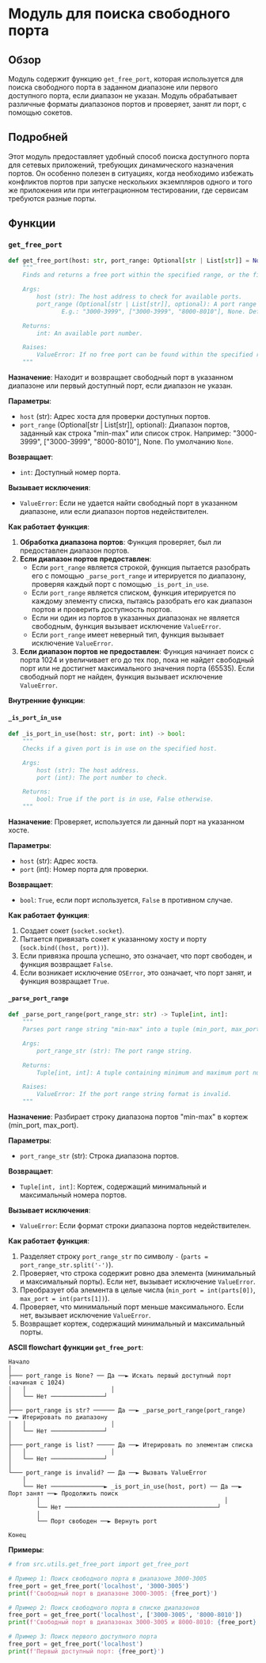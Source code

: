 # Модуль для поиска свободного порта

## Обзор

Модуль содержит функцию `get_free_port`, которая используется для поиска свободного порта в заданном диапазоне или первого доступного порта, если диапазон не указан. Модуль обрабатывает различные форматы диапазонов портов и проверяет, занят ли порт, с помощью сокетов.

## Подробней

Этот модуль предоставляет удобный способ поиска доступного порта для сетевых приложений, требующих динамического назначения портов. Он особенно полезен в ситуациях, когда необходимо избежать конфликтов портов при запуске нескольких экземпляров одного и того же приложения или при интеграционном тестировании, где сервисам требуются разные порты.

## Функции

### `get_free_port`

```python
def get_free_port(host: str, port_range: Optional[str | List[str]] = None) -> int:
    """
    Finds and returns a free port within the specified range, or the first available port if no range is given.

    Args:
        host (str): The host address to check for available ports.
        port_range (Optional[str | List[str]], optional): A port range specified as a string "min-max" or a list of strings.
               E.g.: "3000-3999", ["3000-3999", "8000-8010"], None. Defaults to `None`.

    Returns:
        int: An available port number.

    Raises:
        ValueError: If no free port can be found within the specified range, or if the port range is invalid.
    """
```

**Назначение**: Находит и возвращает свободный порт в указанном диапазоне или первый доступный порт, если диапазон не указан.

**Параметры**:

- `host` (str): Адрес хоста для проверки доступных портов.
- `port_range` (Optional[str | List[str]], optional): Диапазон портов, заданный как строка "min-max" или список строк. Например: "3000-3999", ["3000-3999", "8000-8010"], None. По умолчанию `None`.

**Возвращает**:

- `int`: Доступный номер порта.

**Вызывает исключения**:

- `ValueError`: Если не удается найти свободный порт в указанном диапазоне, или если диапазон портов недействителен.

**Как работает функция**:

1.  **Обработка диапазона портов**: Функция проверяет, был ли предоставлен диапазон портов.
2.  **Если диапазон портов предоставлен**:
    *   Если `port_range` является строкой, функция пытается разобрать его с помощью `_parse_port_range` и итерируется по диапазону, проверяя каждый порт с помощью `_is_port_in_use`.
    *   Если `port_range` является списком, функция итерируется по каждому элементу списка, пытаясь разобрать его как диапазон портов и проверить доступность портов.
    *   Если ни один из портов в указанных диапазонах не является свободным, функция вызывает исключение `ValueError`.
    *   Если `port_range` имеет неверный тип, функция вызывает исключение `ValueError`.
3.  **Если диапазон портов не предоставлен**: Функция начинает поиск с порта 1024 и увеличивает его до тех пор, пока не найдет свободный порт или не достигнет максимального значения порта (65535). Если свободный порт не найден, функция вызывает исключение `ValueError`.

**Внутренние функции**:

#### `_is_port_in_use`

```python
def _is_port_in_use(host: str, port: int) -> bool:
    """
    Checks if a given port is in use on the specified host.

    Args:
        host (str): The host address.
        port (int): The port number to check.

    Returns:
        bool: True if the port is in use, False otherwise.
    """
```

**Назначение**: Проверяет, используется ли данный порт на указанном хосте.

**Параметры**:

- `host` (str): Адрес хоста.
- `port` (int): Номер порта для проверки.

**Возвращает**:

- `bool`: `True`, если порт используется, `False` в противном случае.

**Как работает функция**:

1.  Создает сокет (`socket.socket`).
2.  Пытается привязать сокет к указанному хосту и порту (`sock.bind((host, port))`).
3.  Если привязка прошла успешно, это означает, что порт свободен, и функция возвращает `False`.
4.  Если возникает исключение `OSError`, это означает, что порт занят, и функция возвращает `True`.

#### `_parse_port_range`

```python
def _parse_port_range(port_range_str: str) -> Tuple[int, int]:
    """
    Parses port range string "min-max" into a tuple (min_port, max_port).

    Args:
        port_range_str (str): The port range string.

    Returns:
        Tuple[int, int]: A tuple containing minimum and maximum port numbers.

    Raises:
        ValueError: If the port range string format is invalid.
    """
```

**Назначение**: Разбирает строку диапазона портов "min-max" в кортеж (min\_port, max\_port).

**Параметры**:

- `port_range_str` (str): Строка диапазона портов.

**Возвращает**:

- `Tuple[int, int]`: Кортеж, содержащий минимальный и максимальный номера портов.

**Вызывает исключения**:

- `ValueError`: Если формат строки диапазона портов недействителен.

**Как работает функция**:

1.  Разделяет строку `port_range_str` по символу `-` (`parts = port_range_str.split('-')`).
2.  Проверяет, что строка содержит ровно два элемента (минимальный и максимальный порты). Если нет, вызывает исключение `ValueError`.
3.  Преобразует оба элемента в целые числа (`min_port = int(parts[0])`, `max_port = int(parts[1])`).
4.  Проверяет, что минимальный порт меньше максимального. Если нет, вызывает исключение `ValueError`.
5.  Возвращает кортеж, содержащий минимальный и максимальный порты.

**ASCII flowchart функции `get_free_port`**:

```
Начало
│
├─── port_range is None? ── Да ──► Искать первый доступный порт (начиная с 1024)
│   │                        │
│   └── Нет ───────────────┘
│
├─── port_range is str? ────── Да ──► _parse_port_range(port_range) ──► Итерировать по диапазону
│   │                        │
│   └── Нет ───────────────┘
│
├─── port_range is list? ───── Да ──► Итерировать по элементам списка
│   │                        │
│   └── Нет ───────────────┘
│
└─── port_range is invalid? ── Да ──► Вызвать ValueError
    │
    └── Нет ───────────────► _is_port_in_use(host, port) ── Да ──► Порт занят ──► Продолжить поиск
        │                                                    │
        └── Нет ───────────────────────────────────────────┘
        │
        └── Порт свободен ──► Вернуть port

Конец
```

**Примеры**:

```python
# from src.utils.get_free_port import get_free_port

# Пример 1: Поиск свободного порта в диапазоне 3000-3005
free_port = get_free_port('localhost', '3000-3005')
print(f'Свободный порт в диапазоне 3000-3005: {free_port}')

# Пример 2: Поиск свободного порта в списке диапазонов
free_port = get_free_port('localhost', ['3000-3005', '8000-8010'])
print(f'Свободный порт в диапазонах 3000-3005 и 8000-8010: {free_port}')

# Пример 3: Поиск первого доступного порта
free_port = get_free_port('localhost')
print(f'Первый доступный порт: {free_port}')
